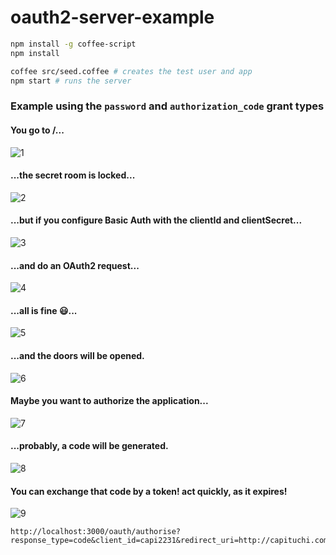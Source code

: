 # oauth2-server-example

```bash
npm install -g coffee-script
npm install

coffee src/seed.coffee # creates the test user and app
npm start # runs the server
```

### Example using the `password` and `authorization_code` grant types

#### You go to /...

![1](https://cloud.githubusercontent.com/assets/1631752/7947211/150ba8d6-0952-11e5-862b-3094fc76b89f.PNG)

#### ...the secret room is locked...

![2](https://cloud.githubusercontent.com/assets/1631752/7947216/17dd1054-0952-11e5-888f-5ce34cd9cbd2.PNG)

#### ...but if you configure Basic Auth with the clientId and clientSecret...

![3](https://cloud.githubusercontent.com/assets/1631752/7947220/1aa4c624-0952-11e5-88cb-43fd1c65a290.PNG)

#### ...and do an OAuth2 request...

![4](https://cloud.githubusercontent.com/assets/1631752/7947222/1d254a4a-0952-11e5-8136-768783826403.PNG)

#### ...all is fine :smiley:...

![5](https://cloud.githubusercontent.com/assets/1631752/7947224/20482300-0952-11e5-873f-a4d7509e4c17.PNG)

#### ...and the doors will be opened.

![6](https://cloud.githubusercontent.com/assets/1631752/7947230/22df8cca-0952-11e5-9ef3-d50665f1f41d.PNG)

#### Maybe you want to authorize the application...

![7](https://cloud.githubusercontent.com/assets/1631752/7947233/25341130-0952-11e5-85ef-5b7638c7f5c4.PNG)

#### ...probably, a code will be generated.

![8](https://cloud.githubusercontent.com/assets/1631752/7947236/2769ae88-0952-11e5-8e72-eff02ad9b798.PNG)

#### You can exchange that code by a token! act quickly, as it expires!

![9](https://cloud.githubusercontent.com/assets/1631752/7947237/2a012270-0952-11e5-8650-a30b7a887eb8.PNG)

```
http://localhost:3000/oauth/authorise?response_type=code&client_id=capi2231&redirect_uri=http://capituchi.com/auth/lepocamon/redirect
```
